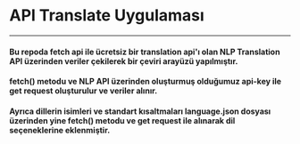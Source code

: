 # API Translate Uygulaması

<hr>

#### Bu repoda fetch api ile ücretsiz bir translation api'ı olan NLP Translation API üzerinden veriler çekilerek bir çeviri arayüzü yapılmıştır.

#### fetch() metodu ve NLP API üzerinden oluşturmuş olduğumuz api-key ile get request oluşturulur ve veriler alınır.

#### Ayrıca dillerin isimleri ve standart kısaltmaları language.json dosyası üzerinden yine fetch() metodu ve get request ile alınarak dil seçeneklerine eklenmiştir. 